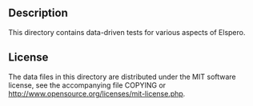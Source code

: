 Description
------------

This directory contains data-driven tests for various aspects of Elspero.

License
--------

The data files in this directory are distributed under the MIT software
license, see the accompanying file COPYING or
http://www.opensource.org/licenses/mit-license.php.

